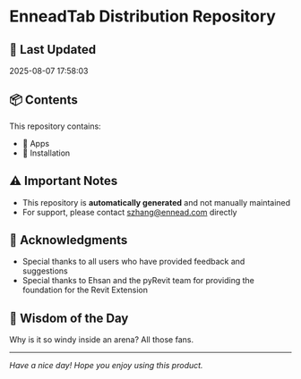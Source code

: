 # EnneadTab Distribution Repository

## 📅 Last Updated
2025-08-07 17:58:03



## 📦 Contents
This repository contains:
- 📂 Apps
- 📂 Installation

## ⚠️ Important Notes
- This repository is **automatically generated** and not manually maintained
- For support, please contact szhang@ennead.com directly

## 🙏 Acknowledgments
- Special thanks to all users who have provided feedback and suggestions
- Special thanks to Ehsan and the pyRevit team for providing the foundation for the Revit Extension

## 💭 Wisdom of the Day
Why is it so windy inside an arena? All those fans.

---
*Have a nice day! Hope you enjoy using this product.*
